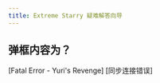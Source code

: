 ```yaml
---
title: Extreme Starry 疑难解答向导
---
```


## 弹框内容为？

<GuideButton to="/FAQ/LaunchingES/Dialog/FatalError/">[Fatal Error - Yuri's Revenge]</GuideButton>
<GuideButton to="/FAQ/LaunchingES/Dialog/SyncError/">[同步连接错误]</GuideButton>
